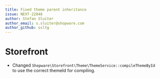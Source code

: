 ```yaml
---
title: Fixed theme parent inheritance
issue: NEXT-22848
author: Stefan Sluiter
author_email: s.sluiter@shopware.com
author_github: ssltg
---
```

# Storefront
* Changed `Shopware\Storefront\Theme\ThemeService::compileThemeById` to use the correct themeId for compiling.
